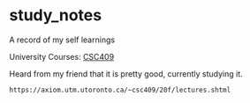 # study_notes
A record of my self learnings

University Courses:
[CSC409](https://github.com/troyyxk/study_notes/CSC409)

Heard from my friend that it is pretty good, currently studying it.

```
https://axiom.utm.utoronto.ca/~csc409/20f/lectures.shtml
```